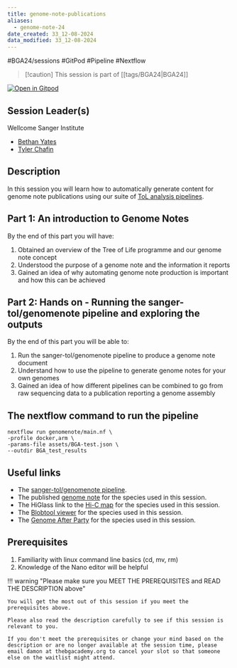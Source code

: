 ```yaml
---
title: genome-note-publications
aliases:
  - genome-note-24
date_created: 33_12-08-2024
data_modified: 33_12-08-2024
---
```


#BGA24/sessions #GitPod #Pipeline #Nextflow

> [!caution] This session is part of [[tags/BGA24|BGA24]]

[![Open in Gitpod](https://gitpod.io/button/open-in-gitpod.svg)](https://gitpod.io/#https://github.com/thebgacademy/genome-note-publications) 

## Session Leader(s)

Wellcome Sanger Institute

- [Bethan Yates](https://uk.linkedin.com/in/bethanyates)
- [Tyler Chafin](https://www.sanger.ac.uk/person/chafin-tyler/)

## Description

In this session you will learn how to automatically generate content for genome note publications using our suite of [ToL analysis pipelines](https://pipelines.tol.sanger.ac.uk).

## Part 1: An introduction to Genome Notes

By the end of this part you will have:

1. Obtained an overview of the Tree of Life programme and our genome note concept
2. Understood the purpose of a genome note and the information it reports
3. Gained an idea of why automating genome note production is important and how this can be achieved

## Part 2: Hands on - Running the sanger-tol/genomenote pipeline and exploring the outputs

By the end of this part you will be able to:

1. Run the sanger-tol/genomenote pipeline to produce a genome note document
2. Understand how to use the pipeline to generate genome notes for your own genomes
3. Gained an idea of how different pipelines can be combined to go from raw sequencing data to a publication reporting a genome assembly

## The nextflow command to run the pipeline

    nextflow run genomenote/main.nf \
    -profile docker,arm \
    -params-file assets/BGA-test.json \
    --outdir BGA_test_results

## Useful links 

- The [sanger-tol/genomenote pipeline](https://pipelines.tol.sanger.ac.uk/). 
- The published [genome note](https://wellcomeopenresearch.org/articles/9-539) for the species used in this session.
- The HiGlass link to the [Hi-C map](https://genome-note-higlass.tol.sanger.ac.uk/l/?d=N0lSy7fGQ7SSE1afN54MCg) for the species used in this session.
- The [Blobtool viewer](https://blobtoolkit.genomehubs.org/view/GCA_963859965.1/dataset/GCA_963859965.1/blob#Filters) for the species used in this session.
- The [Genome After Party](https://gap.cog.sanger.ac.uk/Ceramica_pisi/) for the species used in this session.
  
## Prerequisites

1. Familiarity with linux command line basics (cd, mv, rm)
2. Knowledge of the Nano editor will be helpful

!!! warning "Please make sure you MEET THE PREREQUISITES and READ THE DESCRIPTION above"

    You will get the most out of this session if you meet the prerequisites above.

    Please also read the description carefully to see if this session is relevant to you.
    
    If you don't meet the prerequisites or change your mind based on the description or are no longer available at the session time, please email damon at thebgacademy.org to cancel your slot so that someone else on the waitlist might attend.
